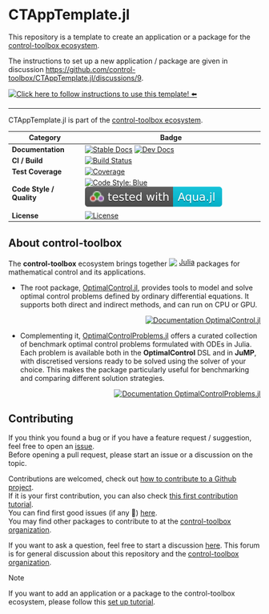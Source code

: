 # CTAppTemplate.jl

This repository is a template to create an application or a package for the [control-toolbox ecosystem](https://github.com/control-toolbox). 

The instructions to set up a new application / package are given in discussion https://github.com/control-toolbox/CTAppTemplate.jl/discussions/9.

[![**Click here to follow instructions to use this template!** ⬅️](https://img.shields.io/badge/Click_here_to_follow_instructions_to_use_this_template!-darkgreen)](https://github.com/orgs/control-toolbox/discussions/65)

----

<!-- 
For instructions on how to customize this README.template.md and use the centralized workflow,
please see the user guide: https://github.com/orgs/control-toolbox/discussions/67
-->

CTAppTemplate.jl is part of the [control-toolbox ecosystem](https://github.com/control-toolbox).

| **Category** | **Badge** |
|-----------------------|-----------|
| **Documentation** | [![Stable Docs](https://img.shields.io/badge/docs-stable-blue.svg)](https://control-toolbox.org/CTAppTemplate.jl/stable/) [![Dev Docs](https://img.shields.io/badge/docs-dev-8A2BE2.svg)](https://control-toolbox.org/CTAppTemplate.jl/dev/) |
| **CI / Build** | [![Build Status](https://github.com/control-toolbox/CTAppTemplate.jl/actions/workflows/CI.yml/badge.svg?branch=main)](https://github.com/control-toolbox/CTAppTemplate.jl/actions/workflows/CI.yml?query=branch%3Amain) |
| **Test Coverage** | [![Coverage](https://codecov.io/gh/control-toolbox/CTAppTemplate.jl/branch/main/graph/badge.svg)](https://codecov.io/gh/control-toolbox/CTAppTemplate.jl) |
| **Code Style / Quality** | [![Code Style: Blue](https://img.shields.io/badge/code%20style-blue-4495d1.svg)](https://github.com/JuliaDiff/BlueStyle) [![Aqua.jl](https://raw.githubusercontent.com/JuliaTesting/Aqua.jl/master/badge.svg)](https://github.com/JuliaTesting/Aqua.jl) |
| **License** | [![License](https://img.shields.io/badge/License-MIT-yellow.svg)](https://github.com/control-toolbox/CTAppTemplate.jl/blob/master/LICENSE) |

## About control-toolbox

The **control-toolbox** ecosystem brings together <a href="https://julialang.org" style="display:inline-flex; align-items:center;">
  <img src="https://raw.githubusercontent.com/JuliaLang/julia-logo-graphics/master/images/julia.ico" width="16em" style="margin-right:0.3em;">
  Julia
</a> packages for mathematical control and its applications.  

- The root package, [OptimalControl.jl](https://github.com/control-toolbox/OptimalControl.jl), provides tools to model and solve optimal control problems defined by ordinary differential equations. It supports both direct and indirect methods, and can run on CPU or GPU.  

<p align="right">
  <a href="http://control-toolbox.org/OptimalControl.jl">
    <img src="https://img.shields.io/badge/Documentation-OptimalControl.jl-blue" alt="Documentation OptimalControl.jl">
  </a>
</p>

- Complementing it, [OptimalControlProblems.jl](https://github.com/control-toolbox/OptimalControlProblems.jl) offers a curated collection of benchmark optimal control problems formulated with ODEs in Julia. Each problem is available both in the **OptimalControl** DSL and in **JuMP**, with discretised versions ready to be solved using the solver of your choice. This makes the package particularly useful for benchmarking and comparing different solution strategies.  

<p align="right">
  <a href="http://control-toolbox.org/OptimalControlProblems.jl">
    <img src="https://img.shields.io/badge/Documentation-OptimalControlProblems.jl-blue" alt="Documentation OptimalControlProblems.jl">
  </a>
</p>

## Contributing

[issue-url]: https://github.com/control-toolbox/CTAppTemplate.jl/issues
[first-good-issue-url]: https://github.com/control-toolbox/CTAppTemplate.jl/contribute

If you think you found a bug or if you have a feature request / suggestion, feel free to open an [issue][issue-url].  
Before opening a pull request, please start an issue or a discussion on the topic. 

Contributions are welcomed, check out [how to contribute to a Github project](https://docs.github.com/en/get-started/exploring-projects-on-github/contributing-to-a-project).  
If it is your first contribution, you can also check [this first contribution tutorial](https://github.com/firstcontributions/first-contributions).  
You can find first good issues (if any 🙂) [here][first-good-issue-url].  
You may find other packages to contribute to at the [control-toolbox organization](https://github.com/control-toolbox).

If you want to ask a question, feel free to start a discussion [here](https://github.com/orgs/control-toolbox/discussions). This forum is for general discussion about this repository and the [control-toolbox organization](https://github.com/control-toolbox).

>[!NOTE]
> If you want to add an application or a package to the control-toolbox ecosystem, please follow this [set up tutorial](https://github.com/orgs/control-toolbox/discussions/65).

